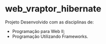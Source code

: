 # web_vraptor_hibernate

Projeto Desenvolvido com as disciplinas de: 
 - Programação para Web II;
 - Programação Utilizando Frameworks.
